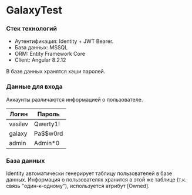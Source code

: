 # GalaxyTest

### Стек технологий
* Аутентификация: Identity + JWT Bearer.
* База данных: MSSQL
* ORM: Entity Framework Core
* Client: Angular 8.2.12


В базе данных хранятся хэши паролей.

### Данные для входа

Аккаунты различаются информацией о пользователе.

Логин | Пароль
--- | ---
vasilev | Qwerty1!
galaxy | Pa$$w0rd
admin | Admin*0

### База данных 
Identity автоматически генерирует таблицу пользователей в базе данных.
Информация о пользователях хранится в этой же таблице (т.к. связь "один-к-одному"), используется атрибут [Owned].
